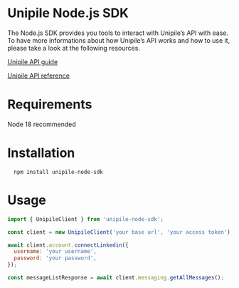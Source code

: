 # Unipile Node.js SDK

The Node.js SDK provides you tools to interact with Unipile’s API with ease. To have more informations about how Unipile’s API works and how to use it, please take a look at the following resources.

[Unipile API guide](https://developer.unipile.com/docs)

[Unipile API reference](https://developer.unipile.com/reference)

# Requirements

Node 18 recommended

# Installation

```
  npm install unipile-node-sdk
```

# Usage

```javascript
import { UnipileClient } from 'unipile-node-sdk';

const client = new UnipileClient('your base url', 'your access token');

await client.account.connectLinkedin({
  username: 'your username',
  password: 'your password',
});

const messageListResponse = await client.messaging.getAllMessages();
```
